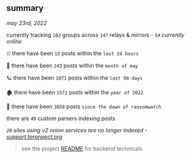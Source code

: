 
## summary
_may 23rd, 2022_

currently tracking `102` groups across `147` relays & mirrors - _`54` currently online_

⏲ there have been `15` posts within the `last 24 hours`

🦈 there have been `243` posts within the `month of may`

🪐 there have been `1071` posts within the `last 90 days`

🏚 there have been `1572` posts within the `year of 2022`

🦕 there have been `3858` posts `since the dawn of ransomwatch`

there are `49` custom parsers indexing posts

_`20` sites using v2 onion services are no longer indexed - [support.torproject.org](https://support.torproject.org/onionservices/v2-deprecation/)_

> see the project [README](https://github.com/joshhighet/ransomwatch#ransomwatch--) for backend technicals
